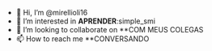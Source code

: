 - 👋 Hi, I’m @mirellioli16
- 👀 I’m interested in **APRENDER**:simple_smi                                               
- 💞️ I’m looking to collaborate on **COM MEUS COLEGAS
- 📫 How to reach me **CONVERSANDO

<!---
mirellioli16/mirellioli16 is a ✨ special ✨ repository because its `README.md` (this file) appears on your GitHub profile.
You can click the Preview link to take a look at your changes.
--->
